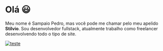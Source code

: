 # Olá :smiley:

Meu nome é Sampaio Pedro, mas você pode me chamar pelo meu apelido **Stilvio**. Sou desenvolvedor fullstack, atualmente trabalho como freelancer desenvolvendo todo o tipo de site.

[![teste](https://user-images.githubusercontent.com/37448340/87267194-5a2c8c80-c49d-11ea-95a5-993860580961.png)](https://www.linkedin.com/in/sampaio-pedro-a131a219b/)
